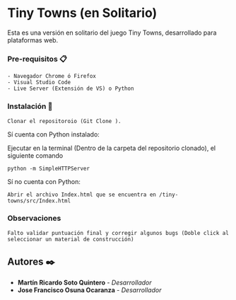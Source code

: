# Tiny Towns (en Solitario)

Esta es una versión en solitario del juego Tiny Towns, desarrollado para plataformas web.


### Pre-requisitos 📋

```
- Navegador Chrome ó Firefox
- Visual Studio Code
- Live Server (Extensión de VS) o Python

```

### Instalación 🔧

```
Clonar el repositoroio (Git Clone ).
```

Sí cuenta con Python instalado:

Ejecutar en la terminal (Dentro de la carpeta del repositorio clonado), el siguiente comando

```
python -m SimpleHTTPServer
```
Sí no cuenta con Python:

```
Abrir el archivo Index.html que se encuentra en /tiny-towns/src/Index.html
```
### Observaciones

```
Falto validar puntuación final y corregir algunos bugs (Doble click al seleccionar un material de construcción)
```
## Autores ✒️

* **Martín Ricardo Soto Quintero** - *Desarrollador* 
* **Jose Francisco Osuna Ocaranza** - *Desarrollador*



